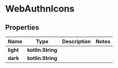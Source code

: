 
# WebAuthnIcons

## Properties
Name | Type | Description | Notes
------------ | ------------- | ------------- | -------------
**light** | **kotlin.String** |  | 
**dark** | **kotlin.String** |  | 



